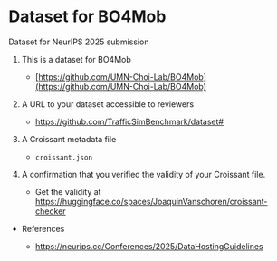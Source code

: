 # Dataset for BO4Mob
Dataset for NeurIPS 2025 submission

1. This is a dataset for BO4Mob
   - [https://github.com/UMN-Choi-Lab/BO4Mob](https://github.com/UMN-Choi-Lab/BO4Mob)

2. A URL to your dataset accessible to reviewers
    - https://github.com/TrafficSimBenchmark/dataset#

    
3. A Croissant metadata file
    - `croissant.json`

4. A confirmation that you verified the validity of your Croissant file.
    - Get the validity at https://huggingface.co/spaces/JoaquinVanschoren/croissant-checker
    
- References
    
    - https://neurips.cc/Conferences/2025/DataHostingGuidelines
